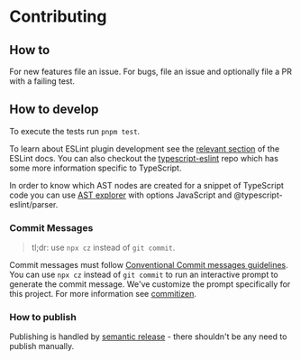 # Contributing

## How to

For new features file an issue. For bugs, file an issue and optionally file a PR with a failing test.

## How to develop

To execute the tests run `pnpm test`.

To learn about ESLint plugin development see the
[relevant section](https://eslint.org/docs/developer-guide/working-with-plugins) of the ESLint docs.
You can also checkout the [typescript-eslint](https://github.com/typescript-eslint/typescript-eslint) repo which has
some more information specific to TypeScript.

In order to know which AST nodes are created for a snippet of TypeScript code you can use
[AST explorer](https://astexplorer.net/) with options JavaScript and @typescript-eslint/parser.

### Commit Messages

> tl;dr: use `npx cz` instead of `git commit`.

Commit messages must follow [Conventional Commit messages guidelines](https://www.conventionalcommits.org/en/v1.0.0/).
You can use `npx cz` instead of `git commit` to run an interactive prompt to generate the commit message. We've
customize the prompt specifically for this project. For more information see
[commitizen](https://github.com/commitizen/cz-cli#readme).

### How to publish

Publishing is handled by [semantic release](https://github.com/semantic-release/semantic-release#readme) -
there shouldn't be any need to publish manually.
